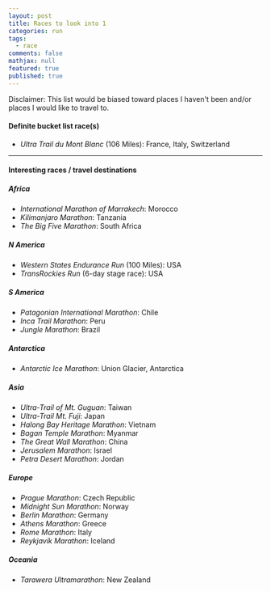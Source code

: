 ```yaml
---
layout: post
title: Races to look into 1
categories: run
tags: 
  - race
comments: false
mathjax: null
featured: true
published: true
---
```


Disclaimer: This list would be biased toward places I haven't been and/or places I would like to travel to.

#### Definite bucket list race(s)

* *Ultra Trail du Mont Blanc* (106 Miles): France, Italy, Switzerland

<hr>

#### Interesting races / travel destinations

##### Africa

* *International Marathon of Marrakech*: Morocco
* *Kilimanjaro Marathon*: Tanzania
* *The Big Five Marathon*: South Africa
 
##### N America

* *Western States Endurance Run* (100 Miles): USA
* *TransRockies Run* (6-day stage race): USA

##### S America 

* *Patagonian International Marathon*: Chile
* *Inca Trail Marathon*: Peru
* *Jungle Marathon*: Brazil

##### Antarctica 	 	

* *Antarctic Ice Marathon*: Union Glacier, Antarctica

##### Asia

* *Ultra-Trail of Mt. Guguan*: Taiwan
* *Ultra-Trail Mt. Fuji*: Japan
* *Halong Bay Heritage Marathon*: Vietnam
* *Bagan Temple Marathon*: Myanmar
* *The Great Wall Marathon*: China
* *Jerusalem Marathon*: Israel
* *Petra Desert Marathon*: Jordan

##### Europe

* *Prague Marathon*: Czech Republic
* *Midnight Sun Marathon*: Norway
* *Berlin Marathon*: Germany
* *Athens Marathon*: Greece
* *Rome Marathon*: Italy
* *Reykjavík Marathon*: Iceland

##### Oceania

* *Tarawera Ultramarathon*: New Zealand